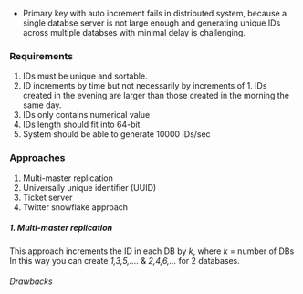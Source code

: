 - Primary key with auto increment fails in distributed system, because a single databse server is not large enough and generating unique IDs across multiple databses with minimal delay is challenging.


### Requirements
1. IDs must be unique and sortable.
2. ID increments by time but not necessarily by increments of 1. IDs created in the evening are larger than those created in the morning the same day.
3. IDs only contains numerical value
4. IDs length should fit into 64-bit
5. System should be able to generate 10000 IDs/sec


### Approaches
1. Multi-master replication
2. Universally unique identifier (UUID)
3. Ticket server
4. Twitter snowflake approach


##### 1. Multi-master replication
This approach increments the ID in each DB by *k*, where *k* = number of DBs
In this way you can create *1,3,5,....* & *2,4,6,...* for 2 databases.

###### Drawbacks


